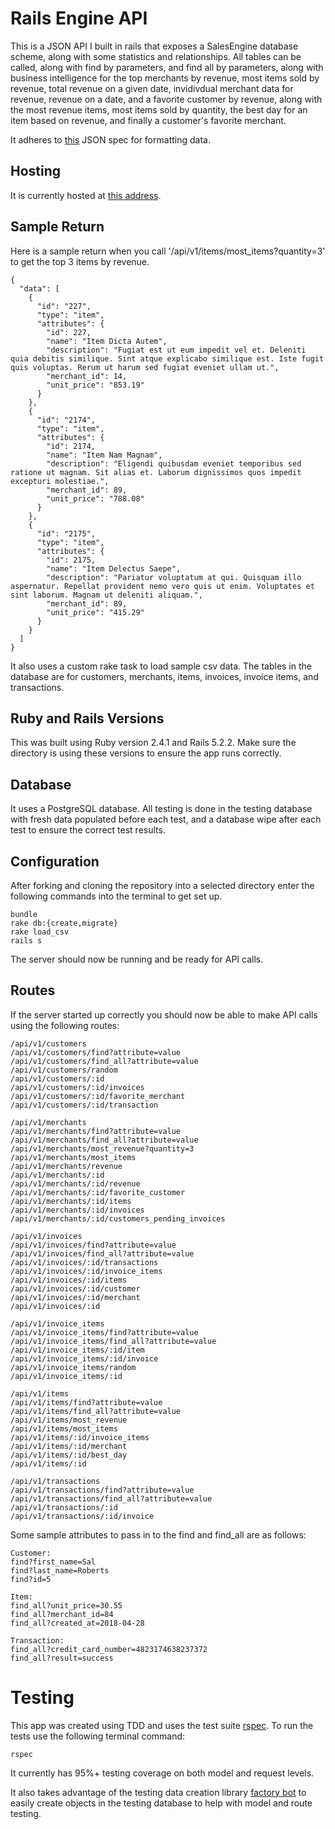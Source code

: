 # Rails Engine API

This is a JSON API I built in rails that exposes a SalesEngine database scheme, along with some statistics and relationships. All tables can be called, along with find by parameters, and find all by parameters, along with business intelligence for the top merchants by revenue, most items sold by revenue, total revenue on a given date, invidivdual merchant data for revenue, revenue on a date, and a favorite customer by revenue, along with the most revenue items, most items sold by quantity, the best day for an item based on revenue, and finally a customer's favorite merchant.

It adheres to [this](https://jsonapi.org/) JSON spec for formatting data.

## Hosting

It is currently hosted at [this address](http://rails-engine-1810.herokuapp.com/).

## Sample Return

Here is a sample return when you call '/api/v1/items/most_items?quantity=3' to get the top 3 items by revenue.

```
{
  "data": [
    {
      "id": "227",
      "type": "item",
      "attributes": {
        "id": 227,
        "name": "Item Dicta Autem",
        "description": "Fugiat est ut eum impedit vel et. Deleniti quia debitis similique. Sint atque explicabo similique est. Iste fugit quis voluptas. Rerum ut harum sed fugiat eveniet ullam ut.",
        "merchant_id": 14,
        "unit_price": "853.19"
      }
    },
    {
      "id": "2174",
      "type": "item",
      "attributes": {
        "id": 2174,
        "name": "Item Nam Magnam",
        "description": "Eligendi quibusdam eveniet temporibus sed ratione ut magnam. Sit alias et. Laborum dignissimos quos impedit excepturi molestiae.",
        "merchant_id": 89,
        "unit_price": "788.08"
      }
    },
    {
      "id": "2175",
      "type": "item",
      "attributes": {
        "id": 2175,
        "name": "Item Delectus Saepe",
        "description": "Pariatur voluptatum at qui. Quisquam illo aspernatur. Repellat provident nemo vero quis ut enim. Voluptates et sint laborum. Magnam ut deleniti aliquam.",
        "merchant_id": 89,
        "unit_price": "415.29"
      }
    }
  ]
}
```

It also uses a custom rake task to load sample csv data. The tables in the database are for customers, merchants, items, invoices, invoice items, and transactions.

## Ruby and Rails Versions

This was built using Ruby version 2.4.1 and Rails 5.2.2. Make sure the directory is using these versions to ensure the app runs correctly.

## Database

It uses a PostgreSQL database. All testing is done in the testing database with fresh data populated before each test, and a database wipe after each test to ensure the correct test results.

## Configuration

After forking and cloning the repository into a selected directory enter the following commands into the terminal to get set up.

```
bundle
rake db:{create,migrate}
rake load_csv
rails s
```
The server should now be running and be ready for API calls.

## Routes

If the server started up correctly you should now be able to make API calls using the following routes:

```
/api/v1/customers
/api/v1/customers/find?attribute=value
/api/v1/customers/find_all?attribute=value
/api/v1/customers/random
/api/v1/customers/:id
/api/v1/customers/:id/invoices
/api/v1/customers/:id/favorite_merchant
/api/v1/customers/:id/transaction

/api/v1/merchants
/api/v1/merchants/find?attribute=value
/api/v1/merchants/find_all?attribute=value
/api/v1/merchants/most_revenue?quantity=3
/api/v1/merchants/most_items
/api/v1/merchants/revenue
/api/v1/merchants/:id
/api/v1/merchants/:id/revenue
/api/v1/merchants/:id/favorite_customer
/api/v1/merchants/:id/items
/api/v1/merchants/:id/invoices
/api/v1/merchants/:id/customers_pending_invoices

/api/v1/invoices
/api/v1/invoices/find?attribute=value
/api/v1/invoices/find_all?attribute=value
/api/v1/invoices/:id/transactions
/api/v1/invoices/:id/invoice_items
/api/v1/invoices/:id/items
/api/v1/invoices/:id/customer
/api/v1/invoices/:id/merchant
/api/v1/invoices/:id

/api/v1/invoice_items
/api/v1/invoice_items/find?attribute=value
/api/v1/invoice_items/find_all?attribute=value
/api/v1/invoice_items/:id/item
/api/v1/invoice_items/:id/invoice
/api/v1/invoice_items/random
/api/v1/invoice_items/:id

/api/v1/items
/api/v1/items/find?attribute=value
/api/v1/items/find_all?attribute=value
/api/v1/items/most_revenue
/api/v1/items/most_items
/api/v1/items/:id/invoice_items
/api/v1/items/:id/merchant
/api/v1/items/:id/best_day
/api/v1/items/:id

/api/v1/transactions
/api/v1/transactions/find?attribute=value
/api/v1/transactions/find_all?attribute=value
/api/v1/transactions/:id
/api/v1/transactions/:id/invoice
```
Some sample attributes to pass in to the find and find_all are as follows:
```
Customer:
find?first_name=Sal
find?last_name=Roberts
find?id=5

Item:
find_all?unit_price=30.55
find_all?merchant_id=84
find_all?created_at=2018-04-28

Transaction:
find_all?credit_card_number=4823174638237372
find_all?result=success
```

# Testing

This app was created using TDD and uses the test suite [rspec](http://rspec.info/). To run the tests use the following terminal command:

``` rspec ```

It currently has 95%+ testing coverage on both model and request levels.

It also takes advantage of the testing data creation library [factory bot](https://github.com/thoughtbot/factory_bot) to easily create objects in the testing database to help with model and route testing.
